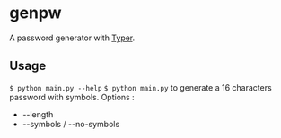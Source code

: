 # genpw
A password generator with [Typer](https://typer.tiangolo.com/).
## Usage
`$ python main.py --help`
`$ python main.py` to generate a 16 characters password with symbols.
Options :  
- --length
- --symbols / --no-symbols
